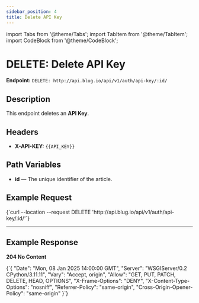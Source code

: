 ```yaml
---
sidebar_position: 4
title: Delete API Key
---
```


import Tabs from '@theme/Tabs';
import TabItem from '@theme/TabItem';
import CodeBlock from '@theme/CodeBlock';

# DELETE: Delete API Key

**Endpoint:**
`DELETE: http://api.blug.io/api/v1/auth/api-key/:id/`

## Description

This endpoint deletes an **API Key**.

## Headers

- **X-API-KEY:** `{{API_KEY}}`

## Path Variables

- **id** — The unique identifier of the article.

## Example Request

<Tabs>
  <TabItem value="curl" label="cURL" default>
    <CodeBlock language="bash">
      {`curl --location --request DELETE 'http://api.blug.io/api/v1/auth/api-key/:id/'`}
    </CodeBlock>
  </TabItem>
</Tabs>

---

## Example Response

**204 No Content**

<Tabs>
  <TabItem value="headers" label="Headers" default>
    <CodeBlock language="json">
      {`{
  "Date": "Mon, 08 Jan 2025 14:00:00 GMT",
  "Server": "WSGIServer/0.2 CPython/3.11.11",
  "Vary": "Accept, origin",
  "Allow": "GET, PUT, PATCH, DELETE, HEAD, OPTIONS",
  "X-Frame-Options": "DENY",
  "X-Content-Type-Options": "nosniff",
  "Referrer-Policy": "same-origin",
  "Cross-Origin-Opener-Policy": "same-origin"
}`}
    </CodeBlock>
  </TabItem>
</Tabs>
